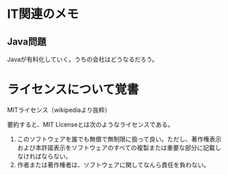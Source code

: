 # IT関連のメモ

## Java問題
Javaが有料化していく。うちの会社はどうなるだろう。

# ライセンスについて覚書
MITライセンス（wikipediaより抜粋）


要約すると、MIT Licenseとは次のようなライセンスである。

1. このソフトウェアを誰でも無償で無制限に扱って良い。ただし、著作権表示および本許諾表示をソフトウェアのすべての複製または重要な部分に記載しなければならない。
1. 作者または著作権者は、ソフトウェアに関してなんら責任を負わない。


